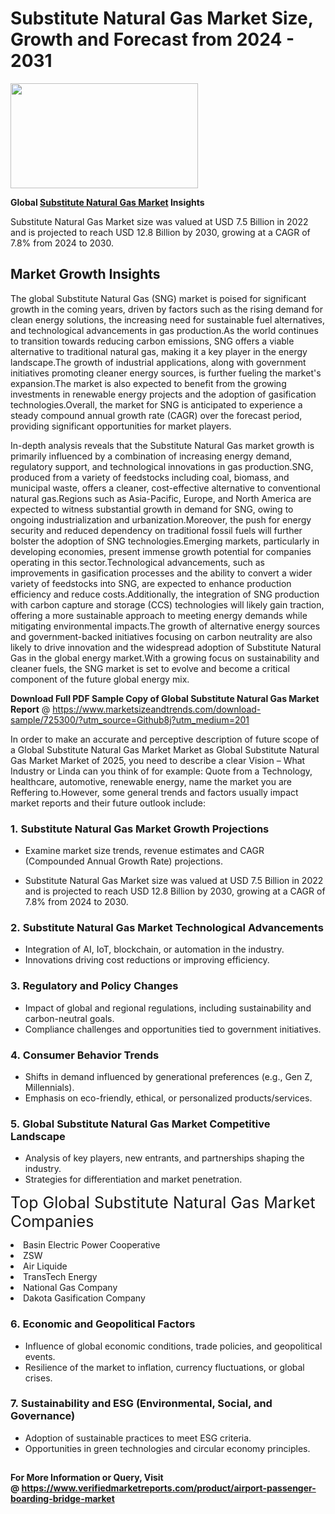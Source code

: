<H1>Substitute Natural Gas Market Size, Growth and Forecast from 2024 - 2031</H1><img class="aligncenter size-medium wp-image-584254" src="https://thirdeyenews.in/wp-content/uploads/2024/09/Global-Market-Research-300x168.jpeg" alt="" width="300" height="168" /><p><strong>Global&nbsp;<a href="https://www.marketsizeandtrends.com/download-sample/725300/?utm_source=Github8j?utm_medium=201">Substitute Natural Gas Market</a> Insights</strong></p><p>Substitute Natural Gas Market size was valued at USD 7.5 Billion in 2022 and is projected to reach USD 12.8 Billion by 2030, growing at a CAGR of 7.8% from 2024 to 2030.</p><p><h2>Market Growth Insights</h2> <p>The global Substitute Natural Gas (SNG) market is poised for significant growth in the coming years, driven by factors such as the rising demand for clean energy solutions, the increasing need for sustainable fuel alternatives, and technological advancements in gas production.As the world continues to transition towards reducing carbon emissions, SNG offers a viable alternative to traditional natural gas, making it a key player in the energy landscape.The growth of industrial applications, along with government initiatives promoting cleaner energy sources, is further fueling the market's expansion.The market is also expected to benefit from the growing investments in renewable energy projects and the adoption of gasification technologies.Overall, the market for SNG is anticipated to experience a steady compound annual growth rate (CAGR) over the forecast period, providing significant opportunities for market players.</p> <p>In-depth analysis reveals that the Substitute Natural Gas market growth is primarily influenced by a combination of increasing energy demand, regulatory support, and technological innovations in gas production.SNG, produced from a variety of feedstocks including coal, biomass, and municipal waste, offers a cleaner, cost-effective alternative to conventional natural gas.Regions such as Asia-Pacific, Europe, and North America are expected to witness substantial growth in demand for SNG, owing to ongoing industrialization and urbanization.Moreover, the push for energy security and reduced dependency on traditional fossil fuels will further bolster the adoption of SNG technologies.Emerging markets, particularly in developing economies, present immense growth potential for companies operating in this sector.Technological advancements, such as improvements in gasification processes and the ability to convert a wider variety of feedstocks into SNG, are expected to enhance production efficiency and reduce costs.Additionally, the integration of SNG production with carbon capture and storage (CCS) technologies will likely gain traction, offering a more sustainable approach to meeting energy demands while mitigating environmental impacts.The growth of alternative energy sources and government-backed initiatives focusing on carbon neutrality are also likely to drive innovation and the widespread adoption of Substitute Natural Gas in the global energy market.With a growing focus on sustainability and cleaner fuels, the SNG market is set to evolve and become a critical component of the future global energy mix.<p><span class=""><strong>Download Full PDF Sample Copy of Global Substitute Natural Gas Market Report</strong> @ <a href="https://www.marketsizeandtrends.com/download-sample/725300/?utm_source=Github8j?utm_medium=201" target="_blank">https://www.marketsizeandtrends.com/download-sample/725300/?utm_source=Github8j?utm_medium=201</a></span></p><p>In order to make an accurate and perceptive description of future scope of a Global&nbsp;Substitute Natural Gas Market Market as Global&nbsp;Substitute Natural Gas Market Market of 2025, you need to describe a clear Vision &ndash; What Industry or Linda can you think of for example: Quote from a Technology, healthcare, automotive, renewable energy, name the market you are Reffering to.However, some general trends and factors usually impact market reports and their future outlook include:</p><h3>1.&nbsp;<strong>Substitute Natural Gas Market Growth Projections</strong></h3><ul><li>Examine market size trends, revenue estimates and CAGR (Compounded Annual Growth Rate) projections.</li><li><p>Substitute Natural Gas Market size was valued at USD 7.5 Billion in 2022 and is projected to reach USD 12.8 Billion by 2030, growing at a CAGR of 7.8% from 2024 to 2030.</p></li></ul><h3>2.&nbsp;<strong>Substitute Natural Gas Market Technological Advancements</strong></h3><ul><li>Integration of AI, IoT, blockchain, or automation in the industry.</li><li>Innovations driving cost reductions or improving efficiency.</li></ul><h3>3.&nbsp;<strong>Regulatory and Policy Changes</strong></h3><ul><li>Impact of global and regional regulations, including sustainability and carbon-neutral goals.</li><li>Compliance challenges and opportunities tied to government initiatives.</li></ul><h3>4.&nbsp;<strong>Consumer Behavior Trends</strong></h3><ul><li>Shifts in demand influenced by generational preferences (e.g., Gen Z, Millennials).</li><li>Emphasis on eco-friendly, ethical, or personalized products/services.</li></ul><h3>5.&nbsp;<strong>Global Substitute Natural Gas Market Competitive Landscape</strong></h3><ul><li>Analysis of key players, new entrants, and partnerships shaping the industry.</li><li>Strategies for differentiation and market penetration.</li></ul><p data-pm-slice="1 1 []"><span style="color: inherit; font-family: inherit; font-size: 25px;">Top Global Substitute Natural Gas Market Companies</span></p><div class="" data-test-id=""><p><li>Basin Electric Power Cooperative</li><li> ZSW</li><li> Air Liquide</li><li> TransTech Energy</li><li> National Gas Company</li><li> Dakota Gasification Company</li></p></div><h3>6.&nbsp;<strong>Economic and Geopolitical Factors</strong></h3><ul><li>Influence of global economic conditions, trade policies, and geopolitical events.</li><li>Resilience of the market to inflation, currency fluctuations, or global crises.</li></ul><h3>7.&nbsp;<strong>Sustainability and ESG (Environmental, Social, and Governance)</strong></h3><ul><li>Adoption of sustainable practices to meet ESG criteria.</li><li>Opportunities in green technologies and circular economy principles.</li></ul><h2><strong style="font-size: 14px;">For More Information or Query, Visit @&nbsp;</strong><a style="background-color: #ffffff; font-size: 14px;" href="https://www.marketsizeandtrends.com/report/substitute-natural-gas-market/" target="_blank">https://www.verifiedmarketreports.com/product/airport-passenger-boarding-bridge-market</a></h2>